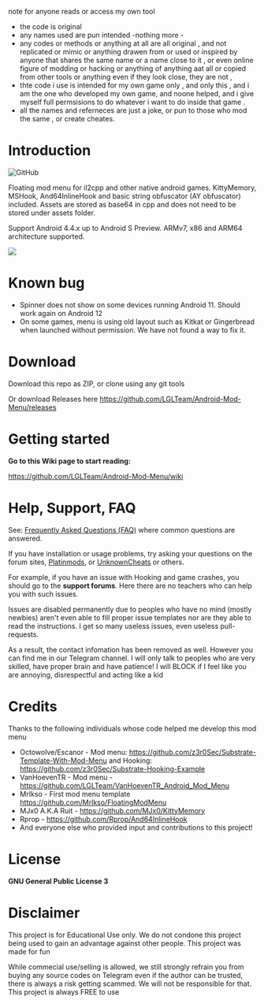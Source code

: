 note for anyone reads or access my own tool 
- the code is original 
- any names used are pun intended -nothing more - 
- any codes or methods or anything at all are all original , and not replicated or mimic or anything drawen from or used  or inspired by anyone that shares the same name or a name close to it , or even online figure of modding or hacking or anything of anything aat all or copied from other tools or anything even if they look close, they are not , 
- thte code i use is intended for my own game only , and only this , and i am the one who developed my own game, and noone helped, and i give myself full permsisions to do whatever i want to do inside that game .
- all the names and referneces are just a joke, or pun to those who mod the same , or create cheates.

# Introduction
![GitHub](https://img.shields.io/github/license/LGLTeam/Android-Mod-Menu?style=flat-square)

Floating mod menu for il2cpp and other native android games. KittyMemory, MSHook, And64InlineHook and basic string obfuscator (AY obfuscator) included. Assets are stored as base64 in cpp and does not need to be stored under assets folder.

Support Android 4.4.x up to Android S Preview. ARMv7, x86 and ARM64 architecture supported.

![](https://i.imgur.com/zeumkBG.gif)

# Known bug
- Spinner does not show on some devices running Android 11. Should work again on Android 12
- On some games, menu is using old layout such as Kitkat or Gingerbread when launched without permission. We have not found a way to fix it.

# Download
Download this repo as ZIP, or clone using any git tools

Or download Releases here https://github.com/LGLTeam/Android-Mod-Menu/releases

# Getting started
**Go to this Wiki page to start reading:**

https://github.com/LGLTeam/Android-Mod-Menu/wiki

# Help, Support, FAQ

See: [Frequently Asked Questions (FAQ)](https://github.com/LGLTeam/Android-Mod-Menu/wiki/FAQ) where common questions are answered.

If you have installation or usage problems, try asking your questions on the forum sites, [Platinmods](https://platinmods.com/forums/modding-questions-discussions.11/), or [UnknownCheats](https://www.unknowncheats.me/forum/android/) or others.

For example, if you have an issue with Hooking and game crashes, you should go to the **support forums**. Here there are no teachers who can help you with such issues.

Issues are disabled permanently due to peoples who have no mind (mostly newbies) aren't even able to fill proper issue templates nor are they able to read the instructions. I get so many useless issues, even useless pull-requests.

As a result, the contact infomation has been removed as well. However you can find me in our Telegram channel. I will only talk to peoples who are very skilled, have proper brain and have patience! I will BLOCK if I feel like you are annoying, disrespectful and acting like a kid

# Credits
Thanks to the following individuals whose code helped me develop this mod menu

* Octowolve/Escanor - Mod menu: https://github.com/z3r0Sec/Substrate-Template-With-Mod-Menu and Hooking: https://github.com/z3r0Sec/Substrate-Hooking-Example
* VanHoevenTR - Mod menu - https://github.com/LGLTeam/VanHoevenTR_Android_Mod_Menu
* MrIkso - First mod menu template https://github.com/MrIkso/FloatingModMenu
* MJx0 A.K.A Ruit - https://github.com/MJx0/KittyMemory
* Rprop - https://github.com/Rprop/And64InlineHook
* And everyone else who provided input and contributions to this project!

# License
**GNU General Public License 3**

# Disclaimer
This project is for Educational Use only. We do not condone this project being used to gain an advantage against other people. This project was made for fun

While commecial use/selling is allowed, we still strongly refrain you from buying any source codes on Telegram even if the author can be trusted, there is always a risk getting scammed. We will not be responsible for that. This project is always FREE to use
